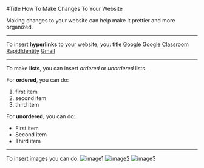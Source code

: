 #Title How To Make Changes To Your Website

Making changes to your website can help make it prettier and more organized.

---
To insert **hyperlinks** to your website, you:
[title](https://www.example.com)
[Google](https://www.google.com)
[Google Classroom](https://classroom.google.com)
[RapidIdentity](https://my.harmonytx.org/portal/p)
[Gmail](https://mail.google.com)

---

To make **lists**, you can insert *ordered* or *unordered* lists.

For **ordered**, you can do:
1. first item
2. second item
3. third item

For **unordered**, you can do:
- First item
- Second item
- Third item

---

To insert images you can do:
![image1](code.jpg)
![image2](githublogo.jpg)
![image3](horse.jpg)
